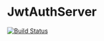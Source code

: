 # JwtAuthServer

[![Build Status](https://travis-ci.org/FingoPraktyki2016/JwtAuthServer.svg?branch=master)](https://travis-ci.org/FingoPraktyki2016/JwtAuthServer)
